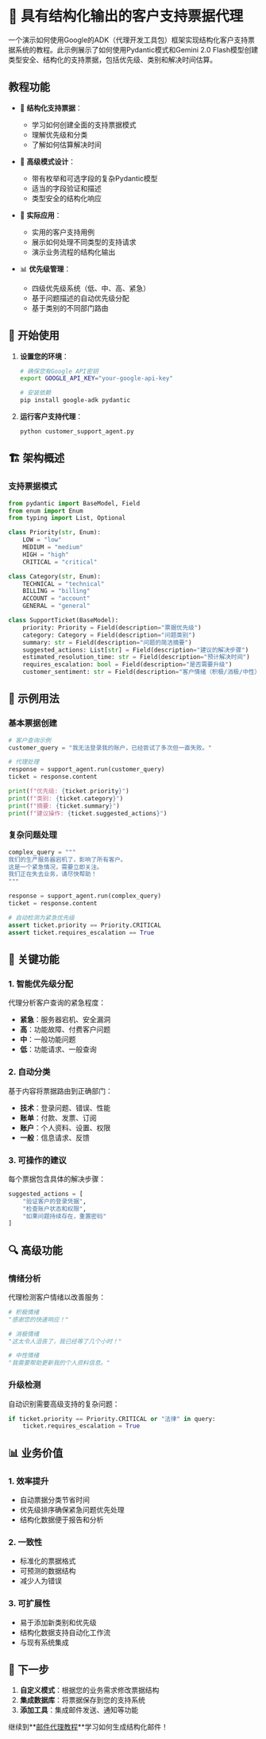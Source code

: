 # 🎫 具有结构化输出的客户支持票据代理

一个演示如何使用Google的ADK（代理开发工具包）框架实现结构化客户支持票据系统的教程。此示例展示了如何使用Pydantic模式和Gemini 2.0 Flash模型创建类型安全、结构化的支持票据，包括优先级、类别和解决时间估算。

## 教程功能

- 🎫 **结构化支持票据**：
  - 学习如何创建全面的支持票据模式
  - 理解优先级和分类
  - 了解如何估算解决时间

- 🔧 **高级模式设计**：
  - 带有枚举和可选字段的复杂Pydantic模型
  - 适当的字段验证和描述
  - 类型安全的结构化响应

- 🎯 **实际应用**：
  - 实用的客户支持用例
  - 展示如何处理不同类型的支持请求
  - 演示业务流程的结构化输出

- 📊 **优先级管理**：
  - 四级优先级系统（低、中、高、紧急）
  - 基于问题描述的自动优先级分配
  - 基于类别的不同部门路由

## 🚀 开始使用

1. **设置您的环境**：
   ```bash
   # 确保您有Google API密钥
   export GOOGLE_API_KEY="your-google-api-key"
   
   # 安装依赖
   pip install google-adk pydantic
   ```

2. **运行客户支持代理**：
   ```bash
   python customer_support_agent.py
   ```

## 🏗️ 架构概述

### 支持票据模式
```python
from pydantic import BaseModel, Field
from enum import Enum
from typing import List, Optional

class Priority(str, Enum):
    LOW = "low"
    MEDIUM = "medium"
    HIGH = "high"
    CRITICAL = "critical"

class Category(str, Enum):
    TECHNICAL = "technical"
    BILLING = "billing"
    ACCOUNT = "account"
    GENERAL = "general"

class SupportTicket(BaseModel):
    priority: Priority = Field(description="票据优先级")
    category: Category = Field(description="问题类别")
    summary: str = Field(description="问题的简洁摘要")
    suggested_actions: List[str] = Field(description="建议的解决步骤")
    estimated_resolution_time: str = Field(description="预计解决时间")
    requires_escalation: bool = Field(description="是否需要升级")
    customer_sentiment: str = Field(description="客户情绪（积极/消极/中性）")
```

## 📝 示例用法

### 基本票据创建
```python
# 客户查询示例
customer_query = "我无法登录我的账户，已经尝试了多次但一直失败。"

# 代理处理
response = support_agent.run(customer_query)
ticket = response.content

print(f"优先级: {ticket.priority}")
print(f"类别: {ticket.category}")
print(f"摘要: {ticket.summary}")
print(f"建议操作: {ticket.suggested_actions}")
```

### 复杂问题处理
```python
complex_query = """
我们的生产服务器宕机了，影响了所有客户。
这是一个紧急情况，需要立即关注。
我们正在失去业务，请尽快帮助！
"""

response = support_agent.run(complex_query)
ticket = response.content

# 自动检测为紧急优先级
assert ticket.priority == Priority.CRITICAL
assert ticket.requires_escalation == True
```

## 🎯 关键功能

### 1. **智能优先级分配**
代理分析客户查询的紧急程度：
- **紧急**：服务器宕机、安全漏洞
- **高**：功能故障、付费客户问题
- **中**：一般功能问题
- **低**：功能请求、一般查询

### 2. **自动分类**
基于内容将票据路由到正确部门：
- **技术**：登录问题、错误、性能
- **账单**：付款、发票、订阅
- **账户**：个人资料、设置、权限
- **一般**：信息请求、反馈

### 3. **可操作的建议**
每个票据包含具体的解决步骤：
```python
suggested_actions = [
    "验证客户的登录凭据",
    "检查账户状态和权限",
    "如果问题持续存在，重置密码"
]
```

## 🔍 高级功能

### 情绪分析
代理检测客户情绪以改善服务：
```python
# 积极情绪
"感谢您的快速响应！"

# 消极情绪  
"这太令人沮丧了，我已经等了几个小时！"

# 中性情绪
"我需要帮助更新我的个人资料信息。"
```

### 升级检测
自动识别需要高级支持的复杂问题：
```python
if ticket.priority == Priority.CRITICAL or "法律" in query:
    ticket.requires_escalation = True
```

## 📊 业务价值

### 1. **效率提升**
- 自动票据分类节省时间
- 优先级排序确保紧急问题优先处理
- 结构化数据便于报告和分析

### 2. **一致性**
- 标准化的票据格式
- 可预测的数据结构
- 减少人为错误

### 3. **可扩展性**
- 易于添加新类别和优先级
- 结构化数据支持自动化工作流
- 与现有系统集成

## 🔄 下一步

1. **自定义模式**：根据您的业务需求修改票据结构
2. **集成数据库**：将票据保存到您的支持系统
3. **添加工具**：集成邮件发送、通知等功能

继续到**[邮件代理教程](../3_2_email_agent/README.md)**学习如何生成结构化邮件！
